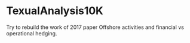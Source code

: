 # TexualAnalysis10K

Try to rebuild the work of 2017 paper Offshore activities and financial vs operational hedging.
